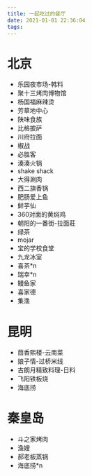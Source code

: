```yaml
---
title: 一起吃过的餐厅
date: 2021-01-01 22:36:04
tags:
---
```


# 北京
- 乐园夜市场-韩料
- 聚十三烤肉博物馆
- 杨国福麻辣烫
- 芳草地中心
- 陕味食族
- 比格披萨
- 川府拉面
- 椒战
- 必胜客
- 湊湊火锅
- shake shack
- 大得涮肉
- 西二旗香锅
- 肥肠爱上鱼
- 鲜芋仙
- 360对面的黄焖鸡
- 朝阳的一番街-拉面莊
- 绿茶
- mojar
- 宝的学校食堂
- 九龙冰室
- 喜茶*n
- 瑞幸*n
- 鳗鱼家
- 喜家德
- 集渔

# 昆明
- 茴香熙楼-云南菜
- 娘子情-过桥米线
- 古朗月精致料理-日料
- 飞阳铁板烧
- 海底捞

# 秦皇岛
- 斗之家烤肉
- 渔嫂
- 郝老板蒸锅
- 海底捞*n

